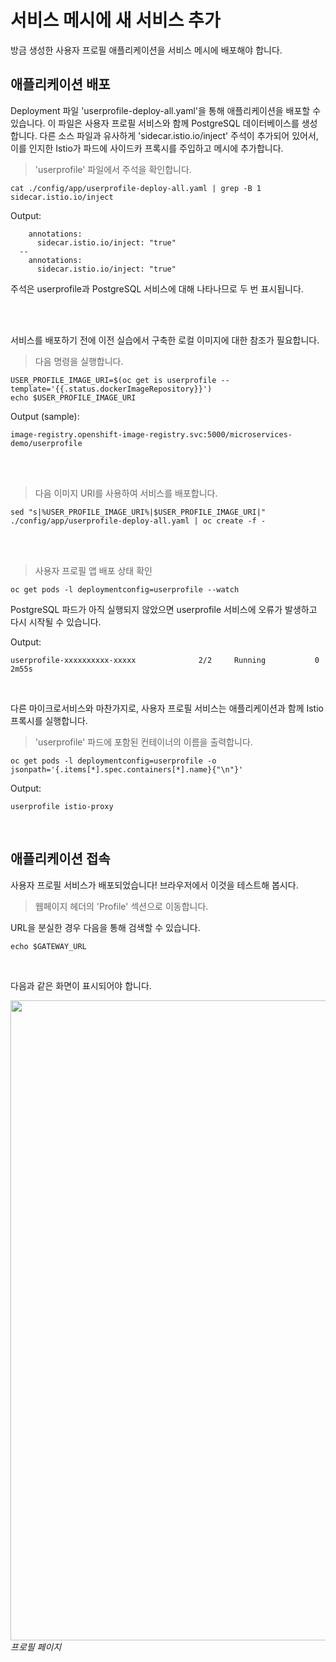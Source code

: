 # 서비스 메시에 새 서비스 추가

방금 생성한 사용자 프로필 애플리케이션을 서비스 메시에 배포해야 합니다.

## 애플리케이션 배포

Deployment 파일 'userprofile-deploy-all.yaml'을 통해 애플리케이션을 배포할 수 있습니다. 이 파일은 사용자 프로필 서비스와 함께 PostgreSQL 데이터베이스를 생성합니다. 다른 소스 파일과 유사하게 'sidecar.istio.io/inject' 주석이 추가되어 있어서, 이를 인지한 Istio가 파드에 사이드카 프록시를 주입하고 메시에 추가합니다.

<blockquote>
<i class="fa fa-terminal"></i>
'userprofile' 파일에서 주석을 확인합니다.
</blockquote>

```execute
cat ./config/app/userprofile-deploy-all.yaml | grep -B 1 sidecar.istio.io/inject
```

Output:
```
    annotations:
      sidecar.istio.io/inject: "true"
  --
    annotations:
      sidecar.istio.io/inject: "true"
```

주석은 userprofile과 PostgreSQL 서비스에 대해 나타나므로 두 번 표시됩니다.

<br>
<br>

서비스를 배포하기 전에 이전 실습에서 구축한 로컬 이미지에 대한 참조가 필요합니다.

<blockquote>
<i class="fa fa-terminal"></i>
다음 명령을 실행합니다.
</blockquote>

```execute
USER_PROFILE_IMAGE_URI=$(oc get is userprofile --template='{{.status.dockerImageRepository}}')
echo $USER_PROFILE_IMAGE_URI
```

Output (sample):
```
image-registry.openshift-image-registry.svc:5000/microservices-demo/userprofile
```

<br>
<br>

<blockquote>
<i class="fa fa-terminal"></i>
다음 이미지 URI를 사용하여 서비스를 배포합니다.
</blockquote>

```execute
sed "s|%USER_PROFILE_IMAGE_URI%|$USER_PROFILE_IMAGE_URI|" ./config/app/userprofile-deploy-all.yaml | oc create -f -
```

<br>
<br>

<blockquote>
<i class="fa fa-terminal"></i>
사용자 프로필 앱 배포 상태 확인
</blockquote>

```execute
oc get pods -l deploymentconfig=userprofile --watch
```

<p>
<i class="fa fa-info-circle"></i>
PostgreSQL 파드가 아직 실행되지 않았으면 userprofile 서비스에 오류가 발생하고 다시 시작될 수 있습니다.
</p>

Output:
```
userprofile-xxxxxxxxxx-xxxxx              2/2     Running		    0          2m55s
```

<br>

다른 마이크로서비스와 마찬가지로, 사용자 프로필 서비스는 애플리케이션과 함께 Istio 프록시를 실행합니다.

<blockquote>
<i class="fa fa-terminal"></i>
'userprofile' 파드에 포함된 컨테이너의 이름을 출력합니다.
</blockquote>


```execute
oc get pods -l deploymentconfig=userprofile -o jsonpath='{.items[*].spec.containers[*].name}{"\n"}'
```

Output:
```
userprofile istio-proxy
```

<br>

## 애플리케이션 접속

사용자 프로필 서비스가 배포되었습니다! 브라우저에서 이것을 테스트해 봅시다.

<blockquote>
<i class="fa fa-desktop"></i>
웹페이지 헤더의 'Profile' 섹션으로 이동합니다.
</blockquote>

<p><i class="fa fa-info-circle"></i> URL을 분실한 경우 다음을 통해 검색할 수 있습니다.</p>

```execute
echo $GATEWAY_URL
```

<br>

다음과 같은 화면이 표시되어야 합니다.

<img src="images/app-profilepage.png" width="1024"><br/>
 *프로필 페이지*
